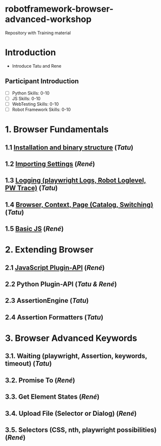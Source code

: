 # robotframework-browser-advanced-workshop
Repository with Training material


# Introduction
	
- Introduce Tatu and Rene
## Participant Introduction

- [ ] Python Skills: 0-10
- [ ] JS Skills: 0-10
- [ ] WebTesting Skills: 0-10
- [ ] Robot Framework Skills: 0-10
 
# 1. Browser Fundamentals

## 1.1 [Installation and binary structure](1.1.Installation_and_Binaries/)						(*Tatu*)

## 1.2 [Importing Settings](1.2.ImportSettings/) 										(*René*)

## 1.3 [Logging (playwright Logs, Robot Loglevel, PW Trace)](1.3.Logging/README.MD)		(*Tatu*)

## 1.4 [Browser, Context, Page (Catalog, Switching)](1.4.Browser_Context_Page/README.MD) 			(*Tatu*)

## 1.5 [Basic JS](1.5.BasicJS/README.MD) 									(*René*)

# 2. Extending Browser

## 2.1 [JavaScript Plugin-API](2.1.JavaScript_Plugin-API/README.MD)												(*René*)

## 2.2 Python Plugin-API 										(*Tatu & René*)

## 2.3 AssertionEngine											(*Tatu*)

## 2.4 Assertion Formatters 									(*Tatu*)

# 3. Browser Advanced Keywords

## 3.1. Waiting (playwright, Assertion, keywords, timeout) 		(*Tatu*)

## 3.2. Promise To 												(*René*)

## 3.3. Get Element States 										(*René*)

## 3.4. Upload File (Selector or Dialog) 						(*René*)

## 3.5. Selectors (CSS, nth, playwright possibilities) 			(*René*)

